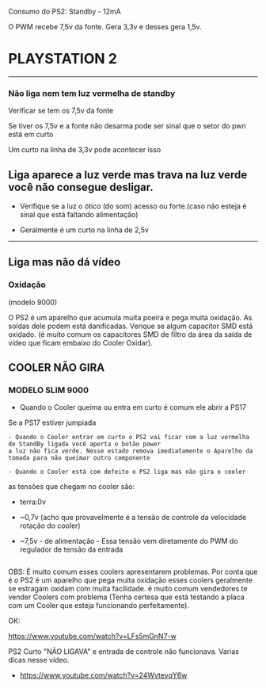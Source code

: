 Consumo do PS2:
Standby - 12mA


O PWM recebe 7,5v da fonte. Gera 3,3v e desses gera 1,5v.


# PLAYSTATION 2

---------------------

### Não liga nem tem luz vermelha de standby


Verificar se tem os 7,5v da fonte

Se tiver os 7,5v e a fonte não desarma pode ser sinal que o setor do pwn está em curto

Um curto na linha de 3,3v pode acontecer isso


## Liga aparece a luz verde mas trava na luz verde você não consegue desligar.

- Verifique se a luz o ótico (do som) acesso ou forte.(caso não esteja é sinal que está faltando alimentação)

- Geralmente é um curto na linha de 2,5v


----------------------------
## Liga mas não dá vídeo

### Oxidação

(modelo 9000)

O PS2 é um aparelho que acumula muita poeira e pega muita oxidação. As soldas dele podem está danificadas. Verique se algum capacitor SMD está oxidado. (é muito comum os capacitores SMD de filtro da área da saída de vídeo que ficam embaixo do Cooler Oxidar).


## COOLER NÃO GIRA

### MODELO SLIM 9000

- Quando o Cooler queima ou entra em curto é comum ele abrir a PS17 


Se a PS17 estiver jumpiada
```
- Quando o Cooler entrar em curto o PS2 vai ficar com a luz vermelha de StandBy ligada você aperta o botão power
a luz não fica verde. Nesse estado remova imediatamente o Aparelho da tomada para não queimar outro componente

- Quando o Cooler está com defeito o PS2 liga mas não gira o cooler
```

as tensões que chegam no cooler são:

- terra:0v

- ~0,7v (acho que provavelmente é a tensão de controle da velocidade rotação do cooler)

- ~7,5v - de alimentação - Essa tensão vem diretamente do PWM do regulador de tensão da entrada

<img>


OBS: É muito comum esses coolers apresentarem problemas. Por conta que é o PS2 é um aparelho que pega muita oxidação esses coolers geralmente se estragam oxidam com muita facilidade. é muito comum vendedores te vender Coolers com problema (Tenha certesa que está testando a placa com um Cooler que esteja funcionando perfeitamente).



OK:

https://www.youtube.com/watch?v=LFs5mGnN7-w

PS2 Curto "NÃO LIGAVA" e entrada de controle não funcionava. Varias dicas nesse vídeo.
 - https://www.youtube.com/watch?v=24WvtevqY6w
